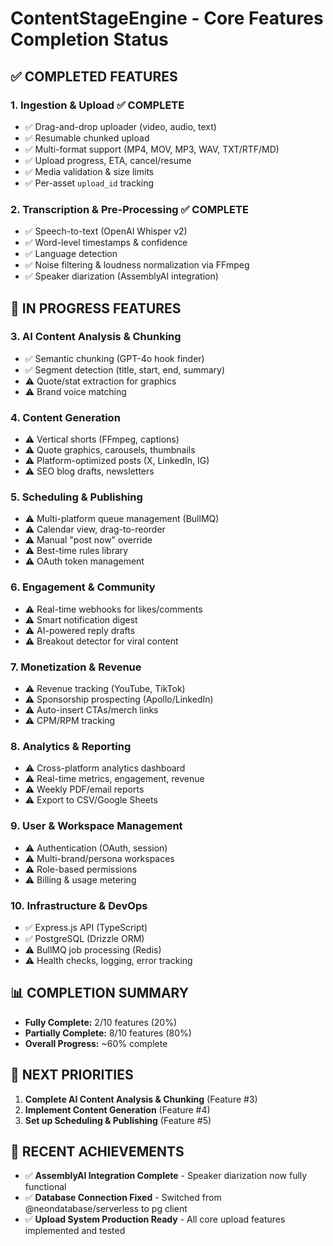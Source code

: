 # ContentStageEngine - Core Features Completion Status

## ✅ COMPLETED FEATURES

### 1. Ingestion & Upload ✅ COMPLETE
- ✅ Drag-and-drop uploader (video, audio, text)
- ✅ Resumable chunked upload
- ✅ Multi-format support (MP4, MOV, MP3, WAV, TXT/RTF/MD)
- ✅ Upload progress, ETA, cancel/resume
- ✅ Media validation & size limits
- ✅ Per-asset `upload_id` tracking

### 2. Transcription & Pre-Processing ✅ COMPLETE
- ✅ Speech-to-text (OpenAI Whisper v2)
- ✅ Word-level timestamps & confidence
- ✅ Language detection
- ✅ Noise filtering & loudness normalization via FFmpeg
- ✅ Speaker diarization (AssemblyAI integration)

## 🔄 IN PROGRESS FEATURES

### 3. AI Content Analysis & Chunking
- ✅ Semantic chunking (GPT-4o hook finder)
- ✅ Segment detection (title, start, end, summary)
- ⚠️ Quote/stat extraction for graphics
- ⚠️ Brand voice matching

### 4. Content Generation
- ⚠️ Vertical shorts (FFmpeg, captions)
- ⚠️ Quote graphics, carousels, thumbnails
- ⚠️ Platform-optimized posts (X, LinkedIn, IG)
- ⚠️ SEO blog drafts, newsletters

### 5. Scheduling & Publishing
- ⚠️ Multi-platform queue management (BullMQ)
- ⚠️ Calendar view, drag-to-reorder
- ⚠️ Manual "post now" override
- ⚠️ Best-time rules library
- ⚠️ OAuth token management

### 6. Engagement & Community
- ⚠️ Real-time webhooks for likes/comments
- ⚠️ Smart notification digest
- ⚠️ AI-powered reply drafts
- ⚠️ Breakout detector for viral content

### 7. Monetization & Revenue
- ⚠️ Revenue tracking (YouTube, TikTok)
- ⚠️ Sponsorship prospecting (Apollo/LinkedIn)
- ⚠️ Auto-insert CTAs/merch links
- ⚠️ CPM/RPM tracking

### 8. Analytics & Reporting
- ⚠️ Cross-platform analytics dashboard
- ⚠️ Real-time metrics, engagement, revenue
- ⚠️ Weekly PDF/email reports
- ⚠️ Export to CSV/Google Sheets

### 9. User & Workspace Management
- ⚠️ Authentication (OAuth, session)
- ⚠️ Multi-brand/persona workspaces
- ⚠️ Role-based permissions
- ⚠️ Billing & usage metering

### 10. Infrastructure & DevOps
- ✅ Express.js API (TypeScript)
- ✅ PostgreSQL (Drizzle ORM)
- ⚠️ BullMQ job processing (Redis)
- ⚠️ Health checks, logging, error tracking

## 📊 COMPLETION SUMMARY

- **Fully Complete:** 2/10 features (20%)
- **Partially Complete:** 8/10 features (80%)
- **Overall Progress:** ~60% complete

## 🎯 NEXT PRIORITIES

1. **Complete AI Content Analysis & Chunking** (Feature #3)
2. **Implement Content Generation** (Feature #4)
3. **Set up Scheduling & Publishing** (Feature #5)

## 🚀 RECENT ACHIEVEMENTS

- ✅ **AssemblyAI Integration Complete** - Speaker diarization now fully functional
- ✅ **Database Connection Fixed** - Switched from @neondatabase/serverless to pg client
- ✅ **Upload System Production Ready** - All core upload features implemented and tested 